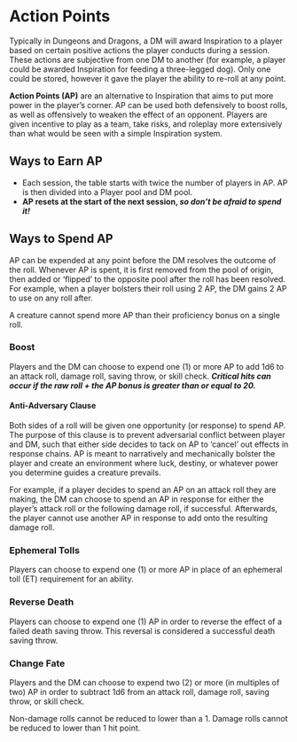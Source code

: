 
# Action Points 

Typically in Dungeons and Dragons, a DM will award Inspiration to a player based on certain positive actions the player conducts during a session. These actions are subjective from one DM to another (for example, a player could be awarded Inspiration for feeding a three-legged dog). Only one could be stored, however it gave the player the ability to re-roll at any point.

**Action Points (AP)** are an alternative to Inspiration that aims to put more power in the player’s corner. AP can be used both defensively to boost rolls, as well as offensively to weaken the effect of an opponent. Players are given incentive to play as a team, take risks, and roleplay more extensively than what would be seen with a simple Inspiration system.

## Ways to Earn AP

* Each session, the table starts with twice the number of players in AP. AP is then divided into a Player pool and DM pool. 
* **AP resets at the start of the next session, *so don’t be afraid to spend it!***

## Ways to Spend AP

AP can be expended at any point before the DM resolves the outcome of the roll. Whenever AP is spent, it is first removed from the pool of origin, then added or ‘flipped’ to the opposite pool after the roll has been resolved. For example, when a player bolsters their roll using 2 AP, the DM gains 2 AP to use on any roll after.

A creature cannot spend more AP than their proficiency bonus on a single roll.

### Boost

Players and the DM can choose to expend one (1) or more AP to add 1d6 to an attack roll, damage roll, saving throw, or skill check. ***Critical hits can occur if the raw roll + the AP bonus is greater than or equal to 20.***

#### Anti-Adversary Clause

Both sides of a roll will be given one opportunity (or response) to spend AP. The purpose of this clause is to prevent adversarial conflict between player and DM, such that either side decides to tack on AP to ‘cancel’ out effects in response chains. AP is meant to narratively and mechanically bolster the player and create an environment where luck, destiny, or whatever power you determine guides a creature prevails.

For example, if a player decides to spend an AP on an attack roll they are making, the DM can choose to spend an AP in response for either the player’s attack roll or the following damage roll, if successful. Afterwards, the player cannot use another AP in response to add onto the resulting damage roll.

### Ephemeral Tolls

Players can choose to expend one (1) or more AP in place of an ephemeral toll (ET) requirement for an ability.

### Reverse Death

Players can choose to expend one (1) AP in order to reverse the effect of a failed death saving throw. This reversal is considered a successful death saving throw.

### Change Fate

Players and the DM can choose to expend two (2) or more (in multiples of two) AP in order to subtract 1d6 from an attack roll, damage roll, saving throw, or skill check. 

Non-damage rolls cannot be reduced to lower than a 1. Damage rolls cannot be reduced to lower than 1 hit point.
